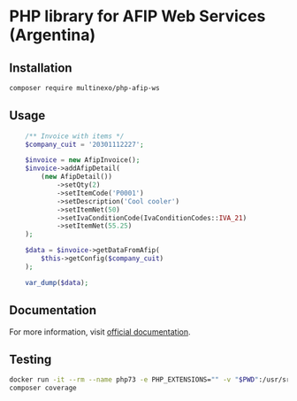 # PHP library for AFIP Web Services (Argentina)

## Installation

```bash
composer require multinexo/php-afip-ws
```

## Usage

```php
    /** Invoice with items */
    $company_cuit = '20301112227';

    $invoice = new AfipInvoice();
    $invoice->addAfipDetail(
        (new AfipDetail())
            ->setQty(2)
            ->setItemCode('P0001')
            ->setDescription('Cool cooler')
            ->setItemNet(50)
            ->setIvaConditionCode(IvaConditionCodes::IVA_21)
            ->setItemNet(55.25)
    );

    $data = $invoice->getDataFromAfip(
        $this->getConfig($company_cuit)
    );

    var_dump($data);
```
## Documentation
For more information, visit [official documentation](https://www.afip.gob.ar/ws/documentacion/).

## Testing

```bash
docker run -it --rm --name php73 -e PHP_EXTENSIONS="" -v "$PWD":/usr/src/app thecodingmachine/php:7.3-v4-cli bash
composer coverage
```
